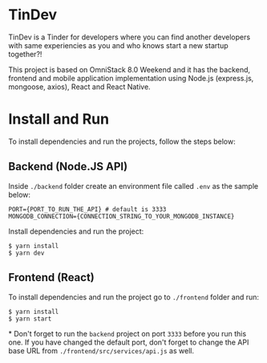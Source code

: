 # TinDev

TinDev is a Tinder for developers where you can find another developers with same experiencies as you and who knows start a new startup together?!

This project is based on OmniStack 8.0 Weekend and it has the backend, frontend and  mobile application implementation using Node.js (express.js, mongoose, axios), React and React Native.

# Install and Run

To install dependencies and run the projects, follow the steps below:

## Backend (Node.JS API)

Inside `./backend` folder create an environment file called `.env` as the sample below:

```
PORT={PORT_TO_RUN_THE_API} # default is 3333
MONGODB_CONNECTION={CONNECTION_STRING_TO_YOUR_MONGODB_INSTANCE}
```

Install dependencies and run the project:

```
$ yarn install
$ yarn dev
```
## Frontend (React)

To install dependencies and run the project go to `./frontend` folder and run:

```
$ yarn install
$ yarn start
```

\* Don't forget to run the `backend` project on port `3333` before you run this one. If you have changed the default port, don't forget to change the API base URL from `./frontend/src/services/api.js` as well.